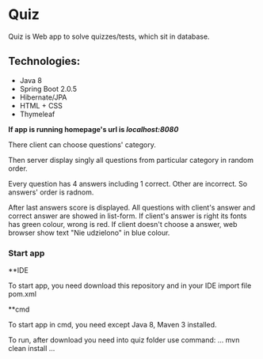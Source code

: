 # Quiz
Quiz is Web app to solve quizzes/tests, which sit in database. 

## Technologies:
* Java 8
* Spring Boot 2.0.5
* Hibernate/JPA
* HTML + CSS
* Thymeleaf

**If app is running homepage's url is *localhost:8080***

There client can choose questions' category.

Then server display singly all questions from particular category in random order.

Every question has 4 answers including 1 correct. Other are incorrect. So answers' order is radnom.

After last answers score is displayed. All questions with client's answer and correct answer are showed in list-form. If client's answer is right its fonts has green colour, wrong is red. If client doesn't choose a answer, web browser show text "Nie udzielono" in blue colour.

### Start app

**IDE

To start app, you need download this repository and in your IDE import file pom.xml 

**cmd

To start app in cmd, you need except Java 8, Maven 3 installed.

To run, after download you need into quiz folder use command:
...
mvn clean install
...




